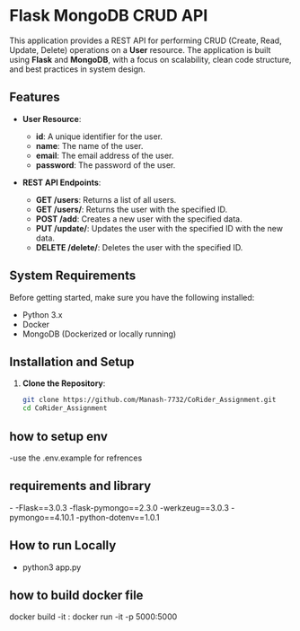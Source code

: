 # Flask MongoDB CRUD API

This application provides a REST API for performing CRUD (Create, Read, Update, Delete) operations on a **User** resource. The application is built using **Flask** and **MongoDB**, with a focus on scalability, clean code structure, and best practices in system design.

## Features

- **User Resource**:
  - **id**: A unique identifier for the user.
  - **name**: The name of the user.
  - **email**: The email address of the user.
  - **password**: The password of the user.

- **REST API Endpoints**:
  - **GET /users**: Returns a list of all users.
  - **GET /users/<id>**: Returns the user with the specified ID.
  - **POST /add**: Creates a new user with the specified data.
  - **PUT /update/<id>**: Updates the user with the specified ID with the new data.
  - **DELETE /delete/<id>**: Deletes the user with the specified ID.

## System Requirements

Before getting started, make sure you have the following installed:

- Python 3.x
- Docker
- MongoDB (Dockerized or locally running)

## Installation and Setup

1. **Clone the Repository**:
   ```bash
   git clone https://github.com/Manash-7732/CoRider_Assignment.git
   cd CoRider_Assignment


## how to setup env
-use the .env.example for refrences

## requirements and library
-<pip install>
-Flask==3.0.3
-flask-pymongo==2.3.0
-werkzeug==3.0.3
-pymongo==4.10.1
-python-dotenv==1.0.1


## How to run Locally
- python3 app.py

## how to build docker file

docker build -it <image name>:<tag-name>
docker run -it -p 5000:5000 <image-name>





